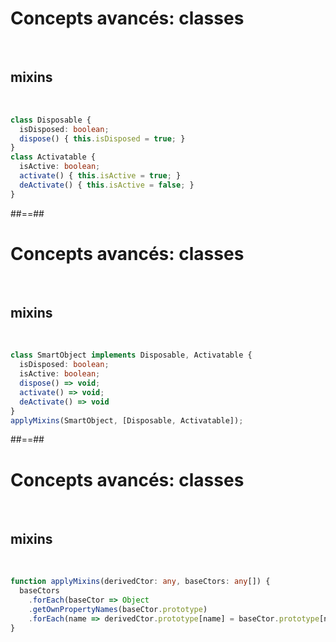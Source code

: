 <!-- .slide: class="with-code inconsolata" -->
# Concepts avancés: classes
<br>

## mixins
<br>

```typescript
class Disposable {
  isDisposed: boolean;
  dispose() { this.isDisposed = true; }
}
class Activatable {
  isActive: boolean;
  activate() { this.isActive = true; }
  deActivate() { this.isActive = false; }
}
```
<!-- .element: class="big-code" -->

##==##

<!-- .slide: class="with-code inconsolata" -->
# Concepts avancés: classes
<br>

## mixins
<br>

```typescript
class SmartObject implements Disposable, Activatable {
  isDisposed: boolean;
  isActive: boolean;
  dispose() => void;
  activate() => void;
  deActivate() => void
}
applyMixins(SmartObject, [Disposable, Activatable]);
```
<!-- .element: class="big-code" -->

##==##

<!-- .slide: class="with-code inconsolata" -->
# Concepts avancés: classes
<br>

## mixins
<br>

```typescript
function applyMixins(derivedCtor: any, baseCtors: any[]) {
  baseCtors
    .forEach(baseCtor => Object
    .getOwnPropertyNames(baseCtor.prototype)
    .forEach(name => derivedCtor.prototype[name] = baseCtor.prototype[name]));
}

```
<!-- .element: class="big-code" -->

